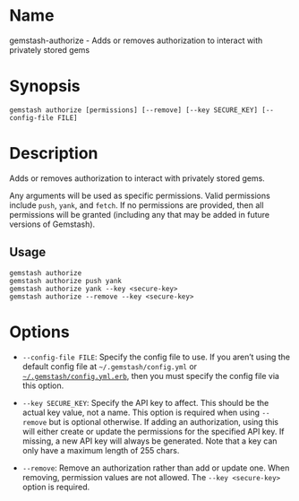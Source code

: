 <!--Automatically generated by Pandoc -->

# Name

gemstash-authorize - Adds or removes authorization to interact with
privately stored gems

# Synopsis

`gemstash authorize [permissions] [--remove] [--key SECURE_KEY]
[--config-file FILE]`

# Description

Adds or removes authorization to interact with privately stored gems.

Any arguments will be used as specific permissions. Valid permissions
include `push`, `yank`, and `fetch`. If no permissions are provided,
then all permissions will be granted (including any that may be added in
future versions of Gemstash).

## Usage

    gemstash authorize
    gemstash authorize push yank
    gemstash authorize yank --key <secure-key>
    gemstash authorize --remove --key <secure-key>

# Options

  - `--config-file FILE`: Specify the config file to use. If you aren’t
    using the default config file at `~/.gemstash/config.yml` or
    [`~/.gemstash/config.yml.erb`](gemstash-customize.7.md#erb-parsed-config),
    then you must specify the config file via this option.

  - `--key SECURE_KEY`: Specify the API key to affect. This should be
    the actual key value, not a name. This option is required when using
    `--remove` but is optional otherwise. If adding an authorization,
    using this will either create or update the permissions for the
    specified API key. If missing, a new API key will always be
    generated. Note that a key can only have a maximum length of 255
    chars.

  - `--remove`: Remove an authorization rather than add or update one.
    When removing, permission values are not allowed. The `--key
    <secure-key>` option is required.
